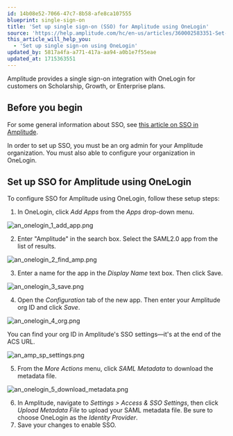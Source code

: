 ```yaml
---
id: 14b08e52-7066-47c7-8b58-afe8ca107555
blueprint: single-sign-on
title: 'Set up single sign-on (SSO) for Amplitude using OneLogin'
source: 'https://help.amplitude.com/hc/en-us/articles/360002583351-Set-up-single-sign-on-SSO-for-Amplitude-using-OneLogin'
this_article_will_help_you:
  - 'Set up single sign-on using OneLogin'
updated_by: 5817a4fa-a771-417a-aa94-a0b1e7f55eae
updated_at: 1715363551
---
```

Amplitude provides a single sign-on integration with OneLogin for customers on Scholarship, Growth, or Enterprise plans.

## Before you begin

For some general information about SSO, see [this article on SSO in Amplitude](/docs/admin/single-sign-on/sso).

In order to set up SSO, you must be an org admin for your Amplitude organization. You must also able to configure your organization in OneLogin.

## Set up SSO for Amplitude using OneLogin

To configure SSO for Amplitude using OneLogin, follow these setup steps:

1. In OneLogin, click *Add Apps* from the *Apps* drop-down menu.

![an_onelogin_1_add_app.png](/docs/output/img/single-sign-on/an-onelogin-1-add-app-png.png)

2. Enter "Amplitude" in the search box. Select the SAML2.0 app from the list of results.

![an_onelogin_2_find_amp.png](/docs/output/img/single-sign-on/an-onelogin-2-find-amp-png.png)

3. Enter a name for the app in the *Display Name* text box. Then click Save.

![an_onelogin_3_save.png](/docs/output/img/single-sign-on/an-onelogin-3-save-png.png)

4. Open the *Configuration* tab of the new app. Then enter your Amplitude org ID and click *Save*.

![an_onelogin_4_org.png](/docs/output/img/single-sign-on/an-onelogin-4-org-png.png)

You can find your org ID in Amplitude's SSO settings—it's at the end of the ACS URL.

![an_amp_sp_settings.png](/docs/output/img/single-sign-on/an-amp-sp-settings-png.png)  
  
5. From the *More Actions* menu, click *SAML Metadata* to download the metadata file.

![an_onelogin_5_download_metadata.png](/docs/output/img/single-sign-on/an-onelogin-5-download-metadata-png.png)

6. In Amplitude, navigate to *Settings > Access & SSO Settings*, then click *Upload Metadata File* to upload your SAML metadata file. Be sure to choose OneLogin as the *Identity Provider*.
7. Save your changes to enable SSO.